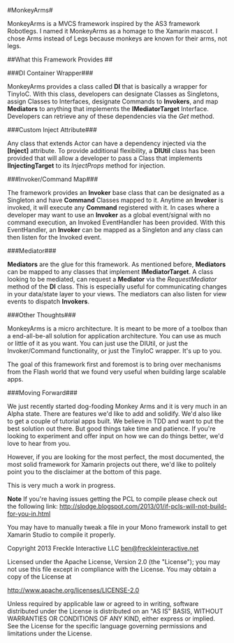 #MonkeyArms#

MonkeyArms is a MVCS framework inspired by the AS3 framework Robotlegs. I named it MonkeyArms as a homage to the Xamarin mascot. I chose Arms instead of Legs because monkeys are known for their arms, not legs.

##What this Framework Provides ##

###DI Container Wrapper###

MonkeyArms provides a class called **DI** that is basically a wrapper for TinyIoC. With this class, developers can designate Classes as Singletons, assign Classes to Interfaces, designate Commands to **Invokers**, and map **Mediators** to anything that implements the **IMediatorTarget** Interface. Developers can retrieve any of these dependencies via the *Get* method.

###Custom Inject Attribute###

Any class that extends Actor can have a dependency injected via the **[Inject]** attribute. To provide additional flexibility, a **DIUtil** class has been provided that will allow a developer to pass a Class that implements **IInjectingTarget** to its *InjectProps* method for injection.

###Invoker/Command Map###

The framework provides an **Invoker** base class that can be designated as a Singleton and have **Command** Classes mapped to it. Anytime an **Invoker** is invoked, it will execute any **Command** registered with it. In cases where a developer may want to use an **Invoker** as a global event/signal with no command execution, an Invoked EventHandler has been provided. With this EventHandler, an **Invoker** can be mapped as a Singleton and any class can then listen for the Invoked event. 

###Mediator###

**Mediators** are the glue for this framework. As mentioned before, **Mediators** can be mapped to any classes that implement **IMediatorTarget**. A class looking to be mediated, can request a **Mediator** via the *RequestMediator* method of the **DI** class. This is especially useful for communicating changes in your data/state layer to your views. The mediators can also listen for view events to dispatch **Invokers**.

###Other Thoughts###

MonkeyArms is a micro architecture. It is meant to be more of a toolbox than a end-all-be-all solution for application architecture. You can use as much or little of it as you want. You can just use the DIUtil, or just the Invoker/Command functionality, or just the TinyIoC wrapper. It's up to you.

The goal of this framework first and foremost is to bring over mechanisms from the Flash world that we found very useful when building large scalable apps. 

###Moving Forward###

We just recently started dog-fooding Monkey Arms and it is very much in an Alpha state. There are features we'd like to add and solidify. We'd also like to get a couple of tutorial apps built. We believe in TDD and want to put the best solution out there. But good things take time and patience. If you're looking to experiment and offer input on how we can do things better, we'd love to hear from you.

However, if you are looking for the most perfect, the most documented, the most solid framework for Xamarin projects out there, we'd like to politely point you to the disclaimer at the bottom of this page. 

This is very much a work in progress.


**Note**
If you're having issues getting the PCL to compile please check out the following link:
http://slodge.blogspot.com/2013/01/if-pcls-will-not-build-for-you-in.html

You may have to manually tweak a file in your Mono framework install to get Xamarin Studio to compile it properly.


Copyright 2013 Freckle Interactive LLC ben@freckleinteractive.net

Licensed under the Apache License, Version 2.0 (the "License"); you may not use this file except in compliance with the License. You may obtain a copy of the License at

http://www.apache.org/licenses/LICENSE-2.0

Unless required by applicable law or agreed to in writing, software distributed under the License is distributed on an "AS IS" BASIS, WITHOUT WARRANTIES OR CONDITIONS OF ANY KIND, either express or implied. See the License for the specific language governing permissions and limitations under the License.